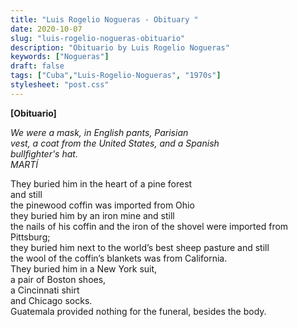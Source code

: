 ```yaml
---
title: "Luis Rogelio Nogueras - Obituary "
date: 2020-10-07
slug: "luis-rogelio-nogueras-obituario"
description: "Obituario by Luis Rogelio Nogueras"
keywords: ["Nogueras"]
draft: false
tags: ["Cuba","Luis-Rogelio-Nogueras", "1970s"]
stylesheet: "post.css"
---
```


**[Obituario]**

*We were a mask, in English pants, Parisian  
vest, a coat from the United States, and a Spanish  
bullfighter's hat.  
MARTÍ*

They buried him in the heart of a pine forest  
and still  
the pinewood coffin was imported from Ohio  
they buried him by an iron mine and still  
the nails of his coffin and the iron of the shovel were imported from Pittsburg;  
they buried him next to the world’s best sheep pasture and still  
the wool of the coffin’s blankets was from California.  
They buried him in a New York suit,  
a pair of Boston shoes,  
a Cincinnati shirt  
and Chicago socks.  
Guatemala provided nothing for the funeral, besides the body.